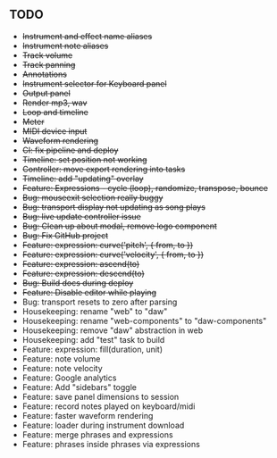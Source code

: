 ## TODO

* ~~Instrument and effect name aliases~~
* ~~Instrument note aliases~~
* ~~Track volume~~
* ~~Track panning~~
* ~~Annotations~~
* ~~Instrument selector for Keyboard panel~~
* ~~Output panel~~
* ~~Render mp3, wav~~
* ~~Loop and timeline~~
* ~~Meter~~
* ~~MIDI device input~~
* ~~Waveform rendering~~
* ~~CI: fix pipeline and deploy~~
* ~~Timeline: set position not working~~
* ~~Controller: move export rendering into tasks~~
* ~~Timeline: add "updating" overlay~~
* ~~Feature: Expressions - cycle (loop), randomize, transpose, bounce~~
* ~~Bug: mouseexit selection really buggy~~
* ~~Bug: transport display not updating as song plays~~
* ~~Bug: live update controller issue~~
* ~~Bug: Clean up about modal, remove logo component~~
* ~~Bug: Fix GitHub project~~
* ~~Feature: expression: curve('pitch', { from, to })~~
* ~~Feature: expression: curve('velocity', { from, to })~~
* ~~Feature: expression: ascend(to)~~
* ~~Feature: expression: descend(to)~~
* ~~Bug: Build docs during deploy~~
* ~~Feature: Disable editor while playing~~
* Bug: transport resets to zero after parsing
* Housekeeping: rename "web" to "daw"
* Housekeeping: rename "web-components" to "daw-components"
* Housekeeping: remove "daw" abstraction in web
* Housekeeping: add "test" task to build
* Feature: expression: fill(duration, unit)
* Feature: note volume
* Feature: note velocity
* Feature: Google analytics
* Feature: Add "sidebars" toggle
* Feature: save panel dimensions to session
* Feature: record notes played on keyboard/midi
* Feature: faster waveform rendering
* Feature: loader during instrument download
* Feature: merge phrases and expressions
* Feature: phrases inside phrases via expressions
